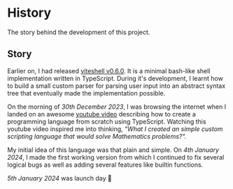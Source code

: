 # History

The story behind the development of this project.

## Story

Earlier on, I had released [viteshell v0.6.0](https://github.com/henryhale/viteshell).
It is a minimal bash-like shell implementation written in TypeScript. 
During it's development, I learnt how to build a small custom parser for parsing user input into an abstract syntax tree
that eventually made the implementation possible.

On the morning of *30th December 2023*, I was browsing the internet when I landed on an awesome [youtube video](https://www.youtube.com/watch?v=8VB5TY1sIRo)
describing how to create a programming language from scratch using TypeScript.
Watching this youtube video inspired me into thinking, *"What I created an simple custom scripting language that would solve Mathematics problems?".*

My initial idea of this language was that plain and simple. On *4th January 2024*, I made the first working version from which I continued to fix several logical bugs as well as adding several features like builtin functions. 

*5th January 2024* was launch day :tada: